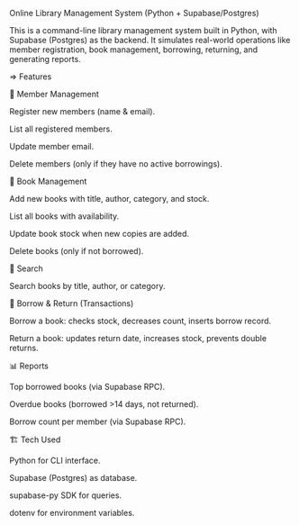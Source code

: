 Online Library Management System (Python + Supabase/Postgres)

This is a command-line library management system built in Python, with Supabase (Postgres) as the backend.
It simulates real-world operations like member registration, book management, borrowing, returning, and generating reports.

=> Features

👥 Member Management

Register new members (name & email).

List all registered members.

Update member email.

Delete members (only if they have no active borrowings).

📖 Book Management

Add new books with title, author, category, and stock.

List all books with availability.

Update book stock when new copies are added.

Delete books (only if not borrowed).

🔎 Search

Search books by title, author, or category.

🔄 Borrow & Return (Transactions)

Borrow a book: checks stock, decreases count, inserts borrow record.

Return a book: updates return date, increases stock, prevents double returns.

📊 Reports

Top borrowed books (via Supabase RPC).

Overdue books (borrowed >14 days, not returned).

Borrow count per member (via Supabase RPC).

🏗️ Tech Used

Python for CLI interface.

Supabase (Postgres) as database.

supabase-py SDK for queries.

dotenv for environment variables.
